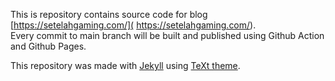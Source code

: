 This is repository contains source code for blog [https://setelahgaming.com/]( https://setelahgaming.com/).  
Every commit to main branch will be built and published using Github Action and Github Pages.

This repository was made with [Jekyll](https://jekyllrb.com/) using [TeXt theme](https://tianqi.name/jekyll-TeXt-theme/).

